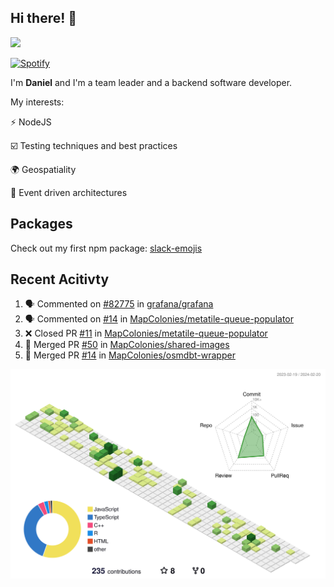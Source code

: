 ## Hi there! 👋

<p>
  <img src="https://github-readme-stats.vercel.app/api?username=syncush&theme=tokyonight">
</p>

[![Spotify](https://novatorem-rust.vercel.app/api/spotify)](https://open.spotify.com/user/syncush)

I'm **Daniel** and I'm a team leader and a backend software developer.

My interests:

⚡ NodeJS

☑️ Testing techniques and best practices

🌍 Geospatiality

🧠 Event driven architectures

## Packages
Check out my first npm package: [slack-emojis](https://www.npmjs.com/package/slack-emojis)

## Recent Acitivty
<!--START_SECTION:activity-->
1. 🗣 Commented on [#82775](https://github.com/grafana/grafana/issues/82775#issuecomment-1953672772) in [grafana/grafana](https://github.com/grafana/grafana)
2. 🗣 Commented on [#14](https://github.com/MapColonies/metatile-queue-populator/pull/14#issuecomment-1926938638) in [MapColonies/metatile-queue-populator](https://github.com/MapColonies/metatile-queue-populator)
3. ❌ Closed PR [#11](https://github.com/MapColonies/metatile-queue-populator/pull/11) in [MapColonies/metatile-queue-populator](https://github.com/MapColonies/metatile-queue-populator)
4. 🎉 Merged PR [#50](https://github.com/MapColonies/shared-images/pull/50) in [MapColonies/shared-images](https://github.com/MapColonies/shared-images)
5. 🎉 Merged PR [#14](https://github.com/MapColonies/osmdbt-wrapper/pull/14) in [MapColonies/osmdbt-wrapper](https://github.com/MapColonies/osmdbt-wrapper)
<!--END_SECTION:activity-->

![contrib](./profile-3d-contrib/profile-green-animate.svg)
